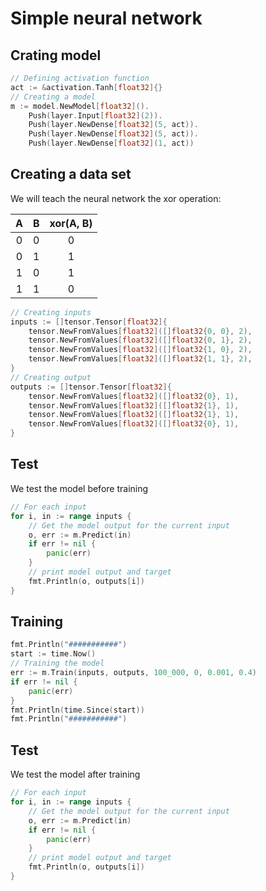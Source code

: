# Simple neural network

## Crating model

```go
// Defining activation function
act := &activation.Tanh[float32]{}
// Creating a model
m := model.NewModel[float32]().
	Push(layer.Input[float32](2)).
	Push(layer.NewDense[float32](5, act)).
	Push(layer.NewDense[float32](5, act)).
	Push(layer.NewDense[float32](1, act))
```

## Creating a data set

We will teach the neural network the xor operation:

| A | B | xor(A, B) |
| :---: | :---: | :---: |
| 0 | 0 | 0 |
| 0 | 1 | 1 |
| 1 | 0 | 1 |
| 1 | 1 | 0 |

```go
// Creating inputs
inputs := []tensor.Tensor[float32]{
	tensor.NewFromValues[float32]([]float32{0, 0}, 2),
	tensor.NewFromValues[float32]([]float32{0, 1}, 2),
	tensor.NewFromValues[float32]([]float32{1, 0}, 2),
	tensor.NewFromValues[float32]([]float32{1, 1}, 2),
}
// Creating output
outputs := []tensor.Tensor[float32]{
	tensor.NewFromValues[float32]([]float32{0}, 1),
	tensor.NewFromValues[float32]([]float32{1}, 1),
	tensor.NewFromValues[float32]([]float32{1}, 1),
	tensor.NewFromValues[float32]([]float32{0}, 1),
}
```

## Test

We test the model before training

```go
// For each input
for i, in := range inputs {
	// Get the model output for the current input
	o, err := m.Predict(in)
	if err != nil {
		panic(err)
	}
	// print model output and target
	fmt.Println(o, outputs[i])
}
```

## Training

```go
fmt.Println("###########")
start := time.Now()
// Training the model
err := m.Train(inputs, outputs, 100_000, 0, 0.001, 0.4)
if err != nil {
	panic(err)
}
fmt.Println(time.Since(start))
fmt.Println("###########")
```

## Test

We test the model after training

```go
// For each input
for i, in := range inputs {
	// Get the model output for the current input
	o, err := m.Predict(in)
	if err != nil {
		panic(err)
	}
	// print model output and target
	fmt.Println(o, outputs[i])
}
```